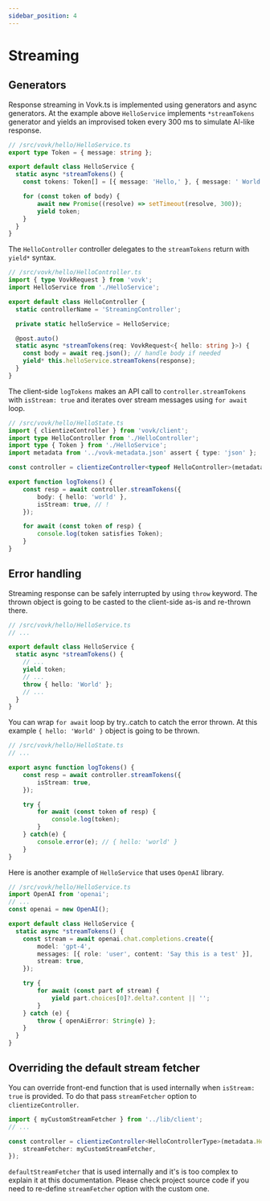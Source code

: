 ```yaml
---
sidebar_position: 4
---
```


# Streaming

## Generators

Response streaming in Vovk.ts is implemented using generators and async generators. At the example above `HelloService` implements `*streamTokens` generator and yields an improvised token every 300 ms to simulate AI-like response.

```ts
// /src/vovk/hello/HelloService.ts
export type Token = { message: string };

export default class HelloService {
  static async *streamTokens() {
    const tokens: Token[] = [{ message: 'Hello,' }, { message: ' World' }, { message: '!' }];

    for (const token of body) {
        await new Promise((resolve) => setTimeout(resolve, 300));
        yield token;
    }
  }
}
```

The `HelloController` controller delegates to the `streamTokens` return with `yield*` syntax.

```ts
// /src/vovk/hello/HelloController.ts
import { type VovkRequest } from 'vovk';
import HelloService from './HelloService';

export default class HelloController {
  static controllerName = 'StreamingController';

  private static helloService = HelloService;

  @post.auto()
  static async *streamTokens(req: VovkRequest<{ hello: string }>) {
    const body = await req.json(); // handle body if needed
    yield* this.helloService.streamTokens(response);
  }
}
```

The client-side `logTokens` makes an API call to `controller.streamTokens` with `isStream: true` and iterates over stream messages using `for await` loop.

```ts
// /src/vovk/hello/HelloState.ts
import { clientizeController } from 'vovk/client';
import type HelloController from './HelloController';
import type { Token } from './HelloService';
import metadata from '../vovk-metadata.json' assert { type: 'json' };

const controller = clientizeController<typeof HelloController>(metadata.HelloController);

export function logTokens() {
    const resp = await controller.streamTokens({
        body: { hello: 'world' },
        isStream: true, // !
    });

    for await (const token of resp) {
        console.log(token satisfies Token);
    }
}
```

## Error handling

Streaming response can be safely interrupted by using `throw` keyword. The thrown object is going to be casted to the client-side as-is and re-thrown there.


```ts
// /src/vovk/hello/HelloService.ts
// ...

export default class HelloService {
  static async *streamTokens() {
    // ...
    yield token;
    // ...
    throw { hello: 'World' };
    // ...
  }
}
```

You can wrap `for await` loop by try..catch to catch the error thrown. At this example `{ hello: 'World' }` object is going to be thrown.

```ts
// /src/vovk/hello/HelloState.ts
// ...

export async function logTokens() {
    const resp = await controller.streamTokens({
        isStream: true,
    });

    try {
        for await (const token of resp) {
            console.log(token);
        }
    } catch(e) {
        console.error(e); // { hello: 'world' }
    }
}

```

Here is another example of `HelloService` that uses `OpenAI` library.

```ts
// /src/vovk/hello/HelloService.ts
import OpenAI from 'openai';
// ...
const openai = new OpenAI();

export default class HelloService {
  static async *streamTokens() {
    const stream = await openai.chat.completions.create({
        model: 'gpt-4',
        messages: [{ role: 'user', content: 'Say this is a test' }],
        stream: true,
    });

    try {
        for await (const part of stream) {
            yield part.choices[0]?.delta?.content || '';
        }
    } catch (e) {
        throw { openAiError: String(e) };
    }
  }
}
```

## Overriding the default stream fetcher

You can override front-end function that is used internally when `isStream: true` is provided. To do that pass `streamFetcher` option to `clientizeController`.

```ts
import { myCustomStreamFetcher } from '../lib/client';
// ...

const controller = clientizeController<HelloControllerType>(metadata.HelloController, {
    streamFetcher: myCustomStreamFetcher,
});

```

`defaultStreamFetcher` that is used internally and it's is too complex to explain it at this documentation. Please check project source code if you need to re-define `streamFetcher` option with the custom one.